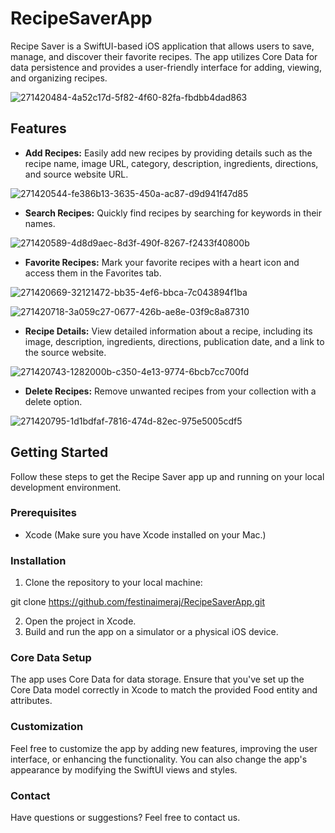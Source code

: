 # RecipeSaverApp

Recipe Saver is a SwiftUI-based iOS application that allows users to save, manage, and discover their favorite recipes. The app utilizes Core Data for data persistence and provides a user-friendly interface for adding, viewing, and organizing recipes.

![271420484-4a52c17d-5f82-4f60-82fa-fbdbb4dad863](https://github.com/festinaimeraj/RecipeSaverApp/assets/93921647/3bdf85f0-d741-4110-999f-6d167649d6b9)


## Features

- **Add Recipes:** Easily add new recipes by providing details such as the recipe name, image URL, category, description, ingredients, directions, and source website URL.

![271420544-fe386b13-3635-450a-ac87-d9d941f47d85](https://github.com/festinaimeraj/RecipeSaverApp/assets/93921647/c1768792-fe05-4ed7-b3ed-834c854c7283)

- **Search Recipes:** Quickly find recipes by searching for keywords in their names.
  
![271420589-4d8d9aec-8d3f-490f-8267-f2433f40800b](https://github.com/festinaimeraj/RecipeSaverApp/assets/93921647/e4231af8-ac25-4f50-a29a-ab1b1675c3c4)



- **Favorite Recipes:** Mark your favorite recipes with a heart icon and access them in the Favorites tab.

 ![271420669-32121472-bb35-4ef6-bbca-7c043894f1ba](https://github.com/festinaimeraj/RecipeSaverApp/assets/93921647/041b60be-00ad-47d0-90d5-c2973295618a)


![271420718-3a059c27-0677-426b-ae8e-03f9c8a87310](https://github.com/festinaimeraj/RecipeSaverApp/assets/93921647/68294743-d492-404b-a240-6bc266fda5d6)


- **Recipe Details:** View detailed information about a recipe, including its image, description, ingredients, directions, publication date, and a link to the source website.

![271420743-1282000b-c350-4e13-9774-6bcb7cc700fd](https://github.com/festinaimeraj/RecipeSaverApp/assets/93921647/e24dc5f1-1ce1-42e4-ad54-1ae7425e82f2)


- **Delete Recipes:** Remove unwanted recipes from your collection with a delete option.

![271420795-1d1bdfaf-7816-474d-82ec-975e5005cdf5](https://github.com/festinaimeraj/RecipeSaverApp/assets/93921647/81e29026-8101-4d6d-9081-a1b911dacb81)


## Getting Started

Follow these steps to get the Recipe Saver app up and running on your local development environment.

### Prerequisites

- Xcode (Make sure you have Xcode installed on your Mac.)

### Installation

1. Clone the repository to your local machine:

git clone https://github.com/festinaimeraj/RecipeSaverApp.git

2. Open the project in Xcode.
3. Build and run the app on a simulator or a physical iOS device.

### Core Data Setup
The app uses Core Data for data storage. Ensure that you've set up the Core Data model correctly in Xcode to match the provided Food entity and attributes.

### Customization
Feel free to customize the app by adding new features, improving the user interface, or enhancing the functionality. You can also change the app's appearance by modifying the SwiftUI views and styles.

### Contact
Have questions or suggestions? Feel free to contact us.


